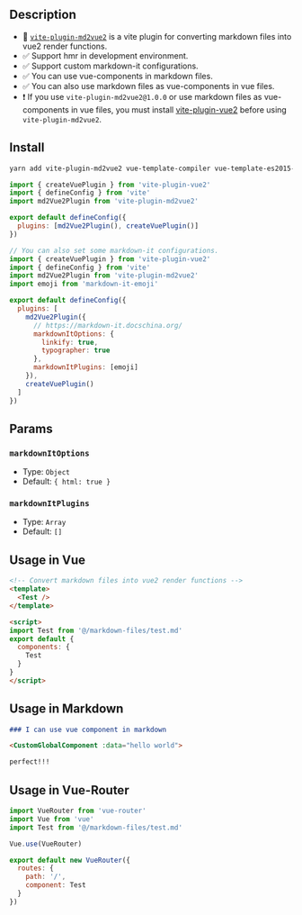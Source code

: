 ## Description

- 🌟 [`vite-plugin-md2vue2`](https://www.npmjs.com/package/vite-plugin-md2vue2) is a vite plugin for converting markdown files into vue2 render functions.
- ✅ Support hmr in development environment.
- ✅ Support custom markdown-it configurations.
- ✅ You can use vue-components in markdown files.
- ✅ You can also use markdown files as vue-components in vue files.
- ❗ If you use `vite-plugin-md2vue2@1.0.0` or use markdown files as vue-components in vue files, you must install [vite-plugin-vue2](https://github.com/underfin/vite-plugin-vue2) before using `vite-plugin-md2vue2`.

## Install

```bash
yarn add vite-plugin-md2vue2 vue-template-compiler vue-template-es2015-compiler markdown-it
```

```js
import { createVuePlugin } from 'vite-plugin-vue2'
import { defineConfig } from 'vite'
import md2Vue2Plugin from 'vite-plugin-md2vue2'

export default defineConfig({
  plugins: [md2Vue2Plugin(), createVuePlugin()]
})
```

```js
// You can also set some markdown-it configurations.
import { createVuePlugin } from 'vite-plugin-vue2'
import { defineConfig } from 'vite'
import md2Vue2Plugin from 'vite-plugin-md2vue2'
import emoji from 'markdown-it-emoji'

export default defineConfig({
  plugins: [
    md2Vue2Plugin({
      // https://markdown-it.docschina.org/
      markdownItOptions: {
        linkify: true,
        typographer: true
      },
      markdownItPlugins: [emoji]
    }),
    createVuePlugin()
  ]
})
```

## Params
### `markdownItOptions`
  - Type: `Object`
  - Default: `{ html: true }`
### `markdownItPlugins`
  - Type: `Array`
  - Default: `[]`


## Usage in Vue

```html
<!-- Convert markdown files into vue2 render functions -->
<template>
  <Test />
</template>

<script>
import Test from '@/markdown-files/test.md'
export default {
  components: {
    Test
  }
}
</script>
```

## Usage in Markdown

```md
### I can use vue component in markdown

<CustomGlobalComponent :data="hello world">

perfect!!!
```

## Usage in Vue-Router

```js
import VueRouter from 'vue-router'
import Vue from 'vue'
import Test from '@/markdown-files/test.md'

Vue.use(VueRouter)

export default new VueRouter({
  routes: {
    path: '/',
    component: Test
  }
})
```